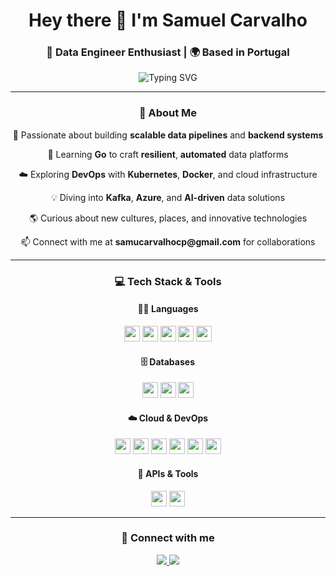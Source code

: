 <h1 align="center">Hey there 👋 I'm Samuel Carvalho</h1>
<h3 align="center">🚀 Data Engineer Enthusiast | 🌍 Based in Portugal</h3>

<div align="center">
  <img src="https://readme-typing-svg.herokuapp.com?font=Fira+Code&pause=1000&color=00F7FF&center=true&vCenter=true&width=450&lines=Welcome+to+my+GitHub!;I'm+a+Data+Engineer;I+build+resilient+and+scalable+systems" alt="Typing SVG" />
</div>

---

<div align="center"><h3>🧠 About Me</h3></div>

<div align="center">
  <p>🚀 Passionate about building <strong>scalable data pipelines</strong> and <strong>backend systems</strong></p>
  <p>🔧 Learning <strong>Go</strong> to craft <strong>resilient</strong>, <strong>automated</strong> data platforms</p>
  <p>☁️ Exploring <strong>DevOps</strong> with <strong>Kubernetes</strong>, <strong>Docker</strong>, and cloud infrastructure</p>
  <p>💡 Diving into <strong>Kafka</strong>, <strong>Azure</strong>, and <strong>AI-driven</strong> data solutions</p>
  <p>🌎 Curious about new cultures, places, and innovative technologies</p>
  <p>📫 Connect with me at <strong>samucarvalhocp@gmail.com</strong> for collaborations</p>
</div>

---

<div align="center"><h3>💻 Tech Stack & Tools</h3></div>

<div align="center"><h4>🧑‍💻 Languages</h4></div>

<div align="center">
  <img src="https://img.shields.io/badge/Node.js-339933?style=flat&logo=nodedotjs&logoColor=white" height="25" />
  <img src="https://img.shields.io/badge/JavaScript-F7DF1E?style=flat&logo=javascript&logoColor=black" height="25" />
  <img src="https://img.shields.io/badge/TypeScript-3178C6?style=flat&logo=typescript&logoColor=white" height="25" />
  <img src="https://img.shields.io/badge/Python-3776AB?style=flat&logo=python&logoColor=white" height="25" />
  <img src="https://img.shields.io/badge/Go-00ADD8?style=flat&logo=go&logoColor=white" height="25" />
</div>

<div align="center"><h4>🗄️ Databases</h4></div>

<div align="center">
  <img src="https://img.shields.io/badge/MongoDB-47A248?style=flat&logo=mongodb&logoColor=white" height="25" />
  <img src="https://img.shields.io/badge/PostgreSQL-4169E1?style=flat&logo=postgresql&logoColor=white" height="25" />
  <img src="https://img.shields.io/badge/Azure_Cosmos_DB-0078D7?style=flat&logo=microsoftazure&logoColor=white" height="25" />
</div>

<div align="center"><h4>☁️ Cloud & DevOps</h4></div>

<div align="center">
  <img src="https://img.shields.io/badge/Docker-2496ED?style=flat&logo=docker&logoColor=white" height="25" />
  <img src="https://img.shields.io/badge/Microsoft_Azure-0078D7?style=flat&logo=microsoftazure&logoColor=white" height="25" />
  <img src="https://img.shields.io/badge/Azure_DevOps-0078D7?style=flat&logo=azuredevops&logoColor=white" height="25" />
  <img src="https://img.shields.io/badge/Azure_Blob_Storage-0078D7?style=flat&logo=microsoftazure&logoColor=white" height="25" />
  <img src="https://img.shields.io/badge/Azure_AI-0078D7?style=flat&logo=microsoftazure&logoColor=white" height="25" />
  <img src="https://img.shields.io/badge/Computer_Vision-0078D7?style=flat&logo=microsoftazure&logoColor=white" height="25" />
</div>

<div align="center"><h4>🔌 APIs & Tools</h4></div>

<div align="center">
  <img src="https://img.shields.io/badge/OpenAI_API-412991?style=flat&logo=openai&logoColor=white" height="25" />
  <img src="https://img.shields.io/badge/Swagger-85EA2D?style=flat&logo=swagger&logoColor=black" height="25" />
</div>

---

<div align="center"><h3>🔗 Connect with me</h3></div>

<div align="center">
  <a href="https://www.linkedin.com/in/samusafe/" target="_blank">
    <img src="https://img.shields.io/badge/LinkedIn-%230077B5.svg?style=for-the-badge&logo=linkedin&logoColor=white" />
  </a>
  <a href="mailto:samucarvalhocp@gmail.com">
    <img src="https://img.shields.io/badge/Email-D14836?style=for-the-badge&logo=gmail&logoColor=white"/>
  </a>
</div>
